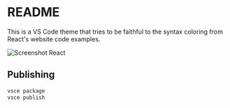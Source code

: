 # README

This is a VS Code theme that tries to be faithful to the syntax coloring from React's website code examples.

![Screenshot React]('screenshot.png')

## Publishing

```zsh
vsce package
vsce publish
```
